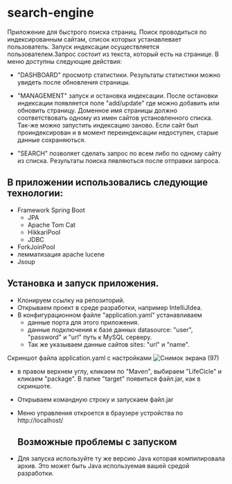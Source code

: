 # search-engine

Приложение для быстрого поиска страниц.
Поиск проводиться по индексированным сайтам, список которых устанавлевает пользователь.
Запуск индексации осуществляется пользователем.Запрос состоит из текста, который есть на странице.
В меню доступны следующие действия:
  - "DASHBOARD" просмотр статистики. Результаты статистики можно увидеть после обновления страницы.  
  - "MANAGEMENT" запуск и остановка индексации. После остановки индексации появляется поле "add/update" где можно добавить или обновить страницу.
  Доменное имя страницы должно соответствовать одному из имен сайтов установленного списка. Так-же можно запустить индексацию заново. Если сайт был
  проиндексирован и в момент переиндексации недоступен, старые данные сохраняються.
   
  - "SEARCH" позволяет сделать запрос по всем либо по одному сайту из списка. Результаты поиска пявляються после отправки запроса.


## В приложении использовались следующие технологии:
  
- Framework Spring Boot
  - JPA
  - Apache Tom Cat
  - HikkariPool
  - JDBC
- ForkJoinPool
- лемматизация apache lucene
- Jsoup
 

## Установка и запуск приложения.
- Клонируем ссылку на репозиторий.
- Открываем проект в среде разработки, например IntelliJIdea.
- В конфигурационном файле "application.yaml" устанавливаем
  - данные порта для этого приложения. 
  - данные подключения к базе данных  datasource: "user", "password" и "url" путь к MySQL серверу.
  - Так же указываем данные сайтов sites: "url" и "name".


Скриншот файла application.yaml с настройками
![Снимок экрана (97)](https://user-images.githubusercontent.com/95944672/235534425-49381621-2942-49ba-9c78-f64aa2639ce6.png) 

- в правом верхнем углу, кликаем по "Maven", выбираем "LifeCicle" 
    и кликаем
 "package". В папке "target" появиться файл.jar, как в скриншоте.

- Открываем командную строку и запускаем файл.jar
- Меню управления откроется в браузере устройства по http://localhost/
  
  ## Возможные проблемы с запуском
- Для запуска используйте ту же версию Java которая компилировала архив. Это может быть Java используемая вашей средой разработки.
  
  
